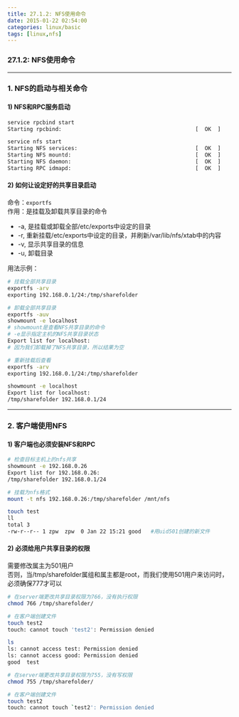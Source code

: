 ```yaml
---
title: 27.1.2: NFS使用命令
date: 2015-01-22 02:54:00
categories: linux/basic
tags: [linux,nfs]
---
```

### 27.1.2: NFS使用命令

---

### 1. NFS的启动与相关命令
#### 1) NFS和RPC服务启动
``` bash
service rpcbind start
Starting rpcbind:                                          [  OK  ]

service nfs start
Starting NFS services:                                     [  OK  ]
Starting NFS mountd:                                       [  OK  ]
Starting NFS daemon:                                       [  OK  ]
Starting RPC idmapd:                                       [  OK  ]
```
#### 2) 如何让设定好的共享目录启动
命令：`exportfs`  
作用：是挂载及卸载共享目录的命令
- -a, 是挂载或卸载全部/etc/exports中设定的目录
- -r, 重新挂载/etc/exports中设定的目录，并刷新/var/lib/nfs/xtab中的内容
- -v, 显示共享目录的信息
- -u, 卸载目录

用法示例：
``` bash
# 挂载全部共享目录
exportfs -arv
exporting 192.168.0.1/24:/tmp/sharefolder

# 卸载全部共享目录
exportfs -auv
showmount -e localhost
# showmount是查看NFS共享目录的命令
# -e显示指定主机的NFS共享目录状态
Export list for localhost:
# 因为我们卸载掉了NFS共享目录，所以结果为空

# 重新挂载后查看
exportfs -arv
exporting 192.168.0.1/24:/tmp/sharefolder

showmount -e localhost
Export list for localhost:
/tmp/sharefolder 192.168.0.1/24
```

---

### 2. 客户端使用NFS
#### 1) 客户端也必须安装NFS和RPC
``` bash
# 检查目标主机上的nfs共享
showmount -e 192.168.0.26
Export list for 192.168.0.26:
/tmp/sharefolder 192.168.0.1/24

# 挂载为nfs格式
mount -t nfs 192.168.0.26:/tmp/sharefolder /mnt/nfs     

touch test
ll
total 3
-rw-r--r-- 1 zpw  zpw  0 Jan 22 15:21 good   #用uid501创建的新文件
```
#### 2) 必须给用户共享目录的权限
需要修改属主为501用户  
否则，当/tmp/sharefolder属组和属主都是root，而我们使用501用户来访问时，必须确保777才可以  
``` bash
# 在server端更改共享目录权限为766，没有执行权限
chmod 766 /tmp/sharefolder/

# 在客户端创建文件
touch test2
touch: cannot touch 'test2': Permission denied

ls
ls: cannot access test: Permission denied
ls: cannot access good: Permission denied
good  test

# 在server端更改共享目录权限为755，没有写权限
chmod 755 /tmp/sharefolder/

# 在客户端创建文件
touch test2
touch: cannot touch `test2': Permission denied
```
